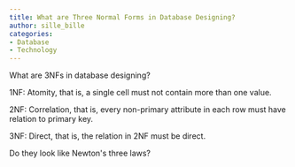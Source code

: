 ```yaml
---
title: What are Three Normal Forms in Database Designing?
author: sille_bille
categories:
- Database
- Technology
---
```


What are 3NFs in database designing?

1NF:  Atomity, that is, a single cell must not contain more than one value.

2NF:  Correlation, that is, every non-primary attribute in each row must have relation to primary key.

3NF: Direct, that is, the relation in 2NF must be direct.

Do they look like Newton's three laws?
